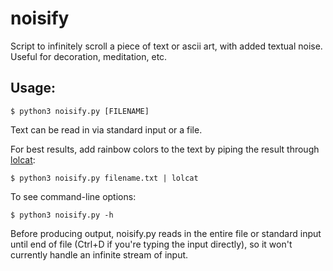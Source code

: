 # noisify
Script to infinitely scroll a piece of text or ascii art, with added textual noise.  Useful for decoration, meditation, etc. 

## Usage:

    $ python3 noisify.py [FILENAME]

Text can be read in via standard input or a file.

For best results, add rainbow colors to the text by piping the result through [lolcat](https://github.com/busyloop/lolcat):

    $ python3 noisify.py filename.txt | lolcat
    
To see command-line options:

    $ python3 noisify.py -h
    
Before producing output, noisify.py reads in the entire file or standard input 
until end of file (Ctrl+D if you're typing the input directly), 
so it won't currently handle an infinite stream of input.
